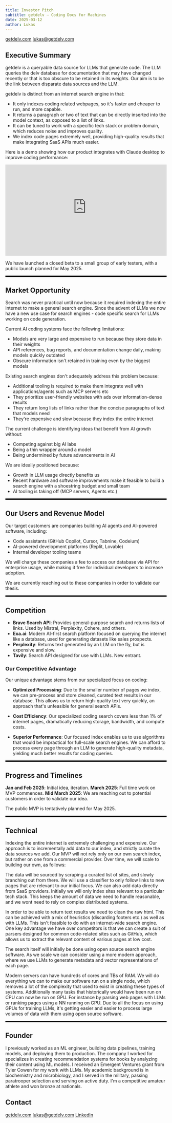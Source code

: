 ```yaml
---
title: Investor Pitch
subtitle: getdelv — Coding Docs for Machines
date: 2025-03-12 
author: Lukas
---
```



[getdelv.com](https://getdelv.com) 
[lukas@getdelv.com](mailto:lukas@getdelv.com)

## Executive Summary
getdelv is a queryable data source for LLMs that generate code. The LLM queries the delv database for documentation that may have changed recently or that is too obscure to be retained in its weights. Our aim is to be the link between disparate data sources and the LLM.

getdelv is distinct from an internet search engine in that:
- It only indexes coding related webpages, so it's faster and cheaper to run, and more capable.
- It returns a paragraph or two of text that can be directly inserted into the model context, as opposed to a list of links.
- It can be tuned to work with a specific tech stack or problem domain, which reduces noise and improves quality.
- We index code pages extremely well, providing high-quality results that make integrating SaaS APIs much easier.

Here is a demo showing how our product integrates with Claude desktop to improve coding performance:
<!-- Responsive video container -->
<div style="position: relative; width: 100%; height: 0; padding-bottom: 56.25%;">
  <!-- YouTube embed -->
  <iframe
    src="https://www.youtube-nocookie.com/embed/2E3lmYhaqb0?vq=hd1080p"
    title="YouTube video player"
    frameborder="0"
    allow="accelerometer; autoplay; clipboard-write; encrypted-media; gyroscope; picture-in-picture; web-share"
    referrerpolicy="strict-origin-when-cross-origin"
    allowfullscreen
    style="position: absolute; top: 0; left: 0; width: 100%; height: 100%;">
  </iframe>
</div>

We have launched a closed beta to a small group of early testers, with a public launch planned for May 2025.

<hr style="height: 4px; background-color: black; border: none;">

## Market Opportunity

Search was never practical until now because it required indexing the entire internet to make a general search engine. Since the advent of LLMs we now have a new use case for search engines - code specific search for LLMs working on code generation.

Current AI coding systems face the following limitations:
- Models are very large and expensive to run because they store data in their weights
- API references, bug reports, and documentation change daily, making models quickly outdated
- Obscure information isn't retained in training even by the biggest models

Existing search engines don't adequately address this problem because:
- Additional tooling is required to make them integrate well with applications/agents such as MCP servers etc
- They prioritize user-friendly websites with ads over information-dense results
- They return long lists of links rather than the concise paragraphs of text that models need
- They're expensive and slow because they index the entire internet

The current challenge is identifying ideas that benefit from AI growth without:
- Competing against big AI labs
- Being a thin wrapper around a model
- Being undermined by future advancements in AI

We are ideally positioned because:
- Growth in LLM usage directly benefits us
- Recent hardware and software improvements make it feasible to build a search engine with a shoestring budget and small team
- AI tooling is taking off (MCP servers, Agents etc.)

<hr style="height: 4px; background-color: black; border: none;">

## Our Users and Revenue Model

Our target customers are companies building AI agents and AI-powered software, including:
- Code assistants (GitHub Copilot, Cursor, Tabnine, Codeium)
- AI-powered development platforms (Replit, Lovable)
- Internal developer tooling teams

We will charge these companies a fee to access our database via API for enterprise usage, while making it free for individual developers to increase adoption.

We are currently reaching out to these companies in order to validate our thesis.

<hr style="height: 4px; background-color: black; border: none;">

## Competition
- **Brave Search API**: Provides general-purpose search and returns lists of links. Used by Mistral, Perplexity, Cohere, and others.
- **Exa.ai**: Modern AI-first search platform focused on querying the internet like a database, used for generating datasets like sales prospects.
- **Perplexity**: Returns text generated by an LLM on the fly, but is expensive and slow.
- **Tavily**: Search API designed for use with LLMs. New entrant.

### Our Competitive Advantage
Our unique advantage stems from our specialized focus on coding:

- **Optimized Processing**: Due to the smaller number of pages we index, we can pre-process and store cleaned, curated text results in our database. This allows us to return high-quality text very quickly, an approach that's unfeasible for general search APIs.

- **Cost Efficiency**: Our specialized coding search covers less than 1% of internet pages, dramatically reducing storage, bandwidth, and compute costs.

- **Superior Performance**: Our focused index enables us to use algorithms that would be impractical for full-scale search engines. We can afford to process every page through an LLM to generate high-quality metadata, yielding much better results for coding queries.

<hr style="height: 4px; background-color: black; border: none;">

## Progress and Timelines
**Jan and Feb 2025**: Initial idea, iteration. 
**March 2025**: Full time work on MVP commences.
**Mid March 2025**: We are reaching out to potential customers in order to validate our idea. 

The public MVP is tentatively planned for May 2025.

<hr style="height: 4px; background-color: black; border: none;">

## Technical

Indexing the entire internet is extremely challenging and expensive. Our approach is to incrementally add data to our index, and strictly curate the data sources we add. Our MVP will not rely only on our own search index, but rather on one from a commercial provider. Over time, we will scale to building our own, as follows:

The data will be sourced by scraping a curated list of sites, and slowly branching out from there. We will use a classifier to only follow links to new pages that are relevant to our initial focus. We can also add data directly from SaaS providers. Initially we will only index sites relevant to a particular tech stack. This keeps the amount of data we need to handle reasonable, and we wont need to rely on complex distributed systems.

In order to be able to return text results we need to clean the raw html. This can be achieved with a mix of heuristics (discarding footers etc.) as well as with LLMs. This isn't feasible to do with an internet-wide search engine. One key advantage we have over competitors is that we can create a suit of parsers designed for common code-related sites such as GitHub, which allows us to extract the relevant content of various pages at low cost. 

The search itself will initially be done using open source search engine software. As we scale we can consider using a more modern approach, where we use LLMs to generate metadata and vector representations of each page.

Modern servers can have hundreds of cores and TBs of RAM. We will do everything we can to make our software run on a single node, which removes a lot of the complexity that used to exist in creating these types of systems. Additionally many tasks that historically would have been run on CPU can now be run on GPU. For instance by parsing web pages with LLMs or ranking pages using a NN running on GPU. Due to all the focus on using GPUs for training LLMs, it's getting easier and easier to process large volumes of data with them using open source software.

<hr style="height: 4px; background-color: black; border: none;">

## Founder

I previously worked as an ML engineer, building data pipelines, training models, and deploying them to production. The company I worked for specializes in creating recommendation systems for books by analyzing their content using ML models. I received an Emergent Ventures grant from Tyler Cowen for my work with LLMs. My academic background is in biochemistry and microbiology, and I served in the military, passing paratrooper selection and serving on active duty. I'm a competitive amateur athlete and won bronze at nationals.

## Contact
[getdelv.com](https://getdelv.com)
[lukas@getdelv.com](mailto:lukas@getdelv.com)
[LinkedIn](https://www.linkedin.com/in/lukas-bogacz/)